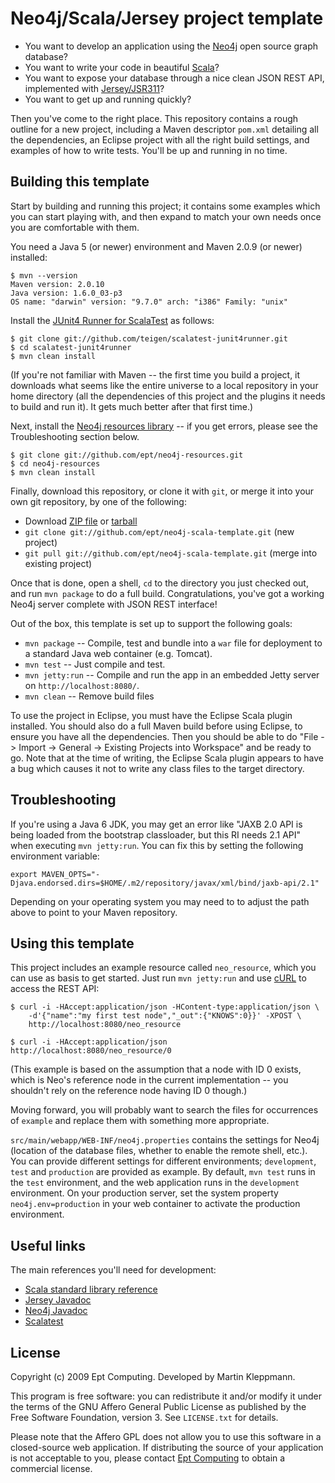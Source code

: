 Neo4j/Scala/Jersey project template
===================================

* You want to develop an application using the [Neo4j](http://neo4j.org)
  open source graph database?
* You want to write your code in beautiful [Scala](http://www.scala-lang.org)?
* You want to expose your database through a nice clean JSON REST API,
  implemented with [Jersey/JSR311]()?
* You want to get up and running quickly?

Then you've come to the right place. This repository contains a rough outline
for a new project, including a Maven descriptor `pom.xml` detailing all the
dependencies, an Eclipse project with all the right build settings, and
examples of how to write tests. You'll be up and running in no time.


Building this template
----------------------

Start by building and running this project; it contains some examples which
you can start playing with, and then expand to match your own needs once you
are comfortable with them.

You need a Java 5 (or newer) environment and Maven 2.0.9 (or newer) installed:

    $ mvn --version
    Maven version: 2.0.10
    Java version: 1.6.0_03-p3
    OS name: "darwin" version: "9.7.0" arch: "i386" Family: "unix"

Install the [JUnit4 Runner for ScalaTest](http://github.com/teigen/scalatest-junit4runner/tree/master)
as follows:

    $ git clone git://github.com/teigen/scalatest-junit4runner.git
    $ cd scalatest-junit4runner
    $ mvn clean install

(If you're not familiar with Maven -- the first time you
build a project, it downloads what seems like the entire universe to a local repository
in your home directory (all the dependencies of this project and the plugins it needs
to build and run it). It gets much better after that first time.)

Next, install the [Neo4j resources library](http://github.com/ept/neo4j-resources/tree/master) --
if you get errors, please see the Troubleshooting section below.

    $ git clone git://github.com/ept/neo4j-resources.git
    $ cd neo4j-resources
    $ mvn clean install

Finally, download this repository, or clone it with `git`, or merge it into your own
git repository, by one of the following:

* Download [ZIP file](http://github.com/ept/neo4j-scala-template/zipball/master) or
  [tarball](http://github.com/ept/neo4j-scala-template/tarball/master)
* `git clone git://github.com/ept/neo4j-scala-template.git` (new project)
* `git pull git://github.com/ept/neo4j-scala-template.git` (merge into existing project)

Once that is done, open a shell, `cd` to the directory you just checked out, and run
`mvn package` to do a full build. Congratulations, you've got a working Neo4j server
complete with JSON REST interface!

Out of the box, this template is set up to support the following goals:

* `mvn package` -- Compile, test and bundle into a `war` file for deployment to
  a standard Java web container (e.g. Tomcat).
* `mvn test` -- Just compile and test.
* `mvn jetty:run` -- Compile and run the app in an embedded Jetty server
  on `http://localhost:8080/`.
* `mvn clean` -- Remove build files

To use the project in Eclipse, you must have the Eclipse Scala plugin installed.
You should also do a full Maven build before using Eclipse, to ensure you have
all the dependencies.
Then you should be able to do "File -> Import -> General -> Existing Projects into
Workspace" and be ready to go. Note that at the time of writing, the Eclipse Scala
plugin appears to have a bug which causes it not to write any class files to the
target directory.


Troubleshooting
---------------

If you're using a Java 6 JDK, you may get an error like "JAXB 2.0 API is being
loaded from the bootstrap classloader, but this RI needs 2.1 API" when executing
`mvn jetty:run`. You can fix this by setting the following environment variable:

    export MAVEN_OPTS="-Djava.endorsed.dirs=$HOME/.m2/repository/javax/xml/bind/jaxb-api/2.1"

Depending on your operating system you may need to to adjust the path above to point
to your Maven repository.


Using this template
-------------------

This project includes an example resource called `neo_resource`, which you can use
as basis to get started. Just run `mvn jetty:run` and use [cURL](http://curl.haxx.se/)
to access the REST API:

    $ curl -i -HAccept:application/json -HContent-type:application/json \
        -d'{"name":"my first test node","_out":{"KNOWS":0}}' -XPOST \
        http://localhost:8080/neo_resource

    $ curl -i -HAccept:application/json http://localhost:8080/neo_resource/0

(This example is based on the assumption that a node with ID 0 exists, which is Neo's
reference node in the current implementation -- you shouldn't rely on the
reference node having ID 0 though.)

Moving forward, you will probably want to search the files for occurrences of
`example` and replace them with something more appropriate.

`src/main/webapp/WEB-INF/neo4j.properties` contains the settings for Neo4j (location of
the database files, whether to enable the remote shell, etc.). You can provide different
settings for different environments; `development`, `test` and `production` are provided
as example. By default, `mvn test` runs in the `test` environment, and the web application
runs in the `development` environment. On your production server, set the system property
`neo4j.env=production` in your web container to activate the production environment.


Useful links
------------

The main references you'll need for development:

* [Scala standard library reference](http://www.scala-lang.org/docu/files/api/index.html)
* [Jersey Javadoc](https://jsr311.dev.java.net/nonav/releases/1.0/index.html)
* [Neo4j Javadoc](http://api.neo4j.org/current/)
* [Scalatest](http://www.artima.com/scalatest/doc-0.9.5/index.html)


License
-------

Copyright (c) 2009 Ept Computing. Developed by Martin Kleppmann.

This program is free software: you can redistribute it and/or modify it under the terms of
the GNU Affero General Public License as published by the Free Software Foundation, version 3.
See `LICENSE.txt` for details.

Please note that the Affero GPL does not allow you to use this software in a closed-source
web application. If distributing the source of your application is not acceptable to you,
please contact [Ept Computing](http://www.eptcomputing.com/) to obtain a commercial license.
